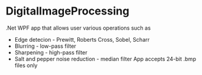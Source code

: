 # DigitalImageProcessing
.Net WPF app that allows user various operations such as
- Edge detecion - Prewitt, Roberts Cross, Sobel, Scharr
- Blurring - low-pass filter
- Sharpening - high-pass filter
- Salt and pepper noise reduction - median filter
App accepts 24-bit .bmp files only
